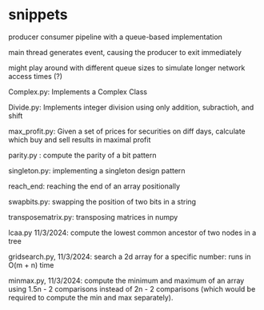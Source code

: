 # snippets

producer consumer pipeline with a queue-based implementation

main thread generates event, causing the producer to exit immediately

might play around with different queue sizes to simulate longer network access times (?)

Complex.py: Implements a Complex Class

Divide.py: Implements integer division using only addition, subractioh, and shift

max_profit.py: Given a set of prices for securities on diff days, calculate which buy and sell results in maximal profit

parity.py : compute the parity of a bit pattern

singleton.py: implementing a singleton design pattern

reach_end: reaching the end of an array positionally

swapbits.py: swapping the position of two bits in a string

transposematrix.py: transposing matrices in numpy

lcaa.py 11/3/2024: compute the lowest common ancestor of two nodes in a tree 

gridsearch.py, 11/3/2024: search a 2d array for a specific number: runs in O(m + n) time

minmax.py, 11/3/2024: compute the minimum and maximum of an array using 1.5n - 2 comparisons instead of 2n - 2 comparisons (which would be required to compute the min and max separately).
